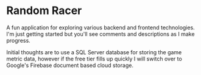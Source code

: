 # Random Racer
A fun application for exploring various backend and frontend technologies.  
I'm just getting started but you'll see comments and descriptions as I make progress.

Initial thoughts are to use a SQL Server database for storing the game metric data, however if the free tier fills up quickly I will switch over to Google's Firebase document based cloud storage.
